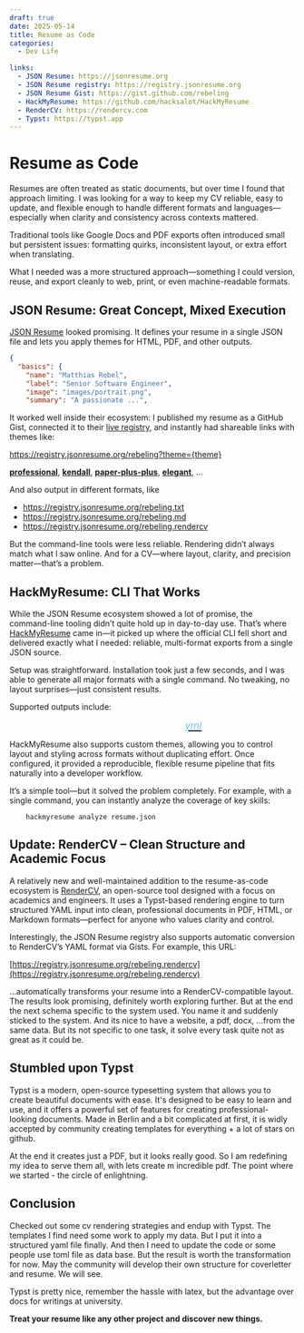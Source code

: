 ```yaml
---
draft: true
date: 2025-05-14
title: Resume as Code
categories:
  - Dev Life

links:
  - JSON Resume: https://jsonresume.org
  - JSON Resume registry: https://registry.jsonresume.org
  - JSON Resume Gist: https://gist.github.com/rebeling
  - HackMyResume: https://github.com/hacksalot/HackMyResume
  - RenderCV: https://rendercv.com
  - Typst: https://typst.app
---
```


# Resume as Code

Resumes are often treated as static documents, but over time I found that approach limiting. I was looking for a way to keep my CV reliable, easy to update, and flexible enough to handle different formats and languages—especially when clarity and consistency across contexts mattered.

<!-- more -->

Traditional tools like Google Docs and PDF exports often introduced small but persistent issues: formatting quirks, inconsistent layout, or extra effort when translating.

What I needed was a more structured approach—something I could version, reuse, and export cleanly to web, print, or even machine-readable formats.


## JSON Resume: Great Concept, Mixed Execution

[JSON Resume](https://jsonresume.org) looked promising. It defines your resume in a single JSON file and lets you apply themes for HTML, PDF, and other outputs.

``` json title="resume.json" linenums="1"
{
  "basics": {
    "name": "Matthias Rebel",
    "label": "Senior Software Engineer",
    "image": "images/portrait.png",
    "summary": "A passionate ...",
```

It worked well inside their ecosystem: I published my resume as a GitHub Gist, connected it to their [live registry](https://registry.jsonresume.org), and instantly had shareable links with themes like:

https://registry.jsonresume.org/rebeling?theme={theme}

**[professional](https://registry.jsonresume.org/rebeling?theme=professional)**,
**[kendall](https://registry.jsonresume.org/rebeling?theme=kendall)**,
**[paper-plus-plus](https://registry.jsonresume.org/rebeling?theme=paper-plus-plus)**,
**[elegant](https://registry.jsonresume.org/rebeling?theme=elegant)**, ...

And also output in different formats, like
- https://registry.jsonresume.org/rebeling.txt
- https://registry.jsonresume.org/rebeling.md
- https://registry.jsonresume.org/rebeling.rendercv

But the command-line tools were less reliable. Rendering didn’t always match what I saw online. And for a CV—where layout, clarity, and precision matter—that’s a problem.

## HackMyResume: CLI That Works
While the JSON Resume ecosystem showed a lot of promise, the command-line tooling didn’t quite hold up in day-to-day use. That’s where [HackMyResume](https://github.com/hacksalot/HackMyResume) came in—it picked up where the official CLI fell short and delivered exactly what I needed: reliable, multi-format exports from a single JSON source.

Setup was straightforward. Installation took just a few seconds, and I was able to generate all major formats with a single command. No tweaking, no layout surprises—just consistent results.

Supported outputs include:

<link
  rel="stylesheet"
  href="https://cdnjs.cloudflare.com/ajax/libs/font-awesome/6.7.0/css/all.min.css"
/>

<div style="display:flex; gap:2.25rem; justify-content: center; font-size:1.42rem;">
    <a href="/agent-rebel/resume/out/positive/resume.pdf">
        <i class="fa-solid fa-file-pdf" style="color: #74C0FC;"></i>
    </a>
    <a href="/agent-rebel/resume/out/positive/resume.doc">
        <i class="fa-solid fa-file-word" style="color: #74C0FC;"></i>
    </a>
    <a href="/agent-rebel/resume/cv.html">
        <i class="fa-brands fa-html5" style="color: #74C0FC;"></i>
    </a>
    <a href="/agent-rebel/resume/out/positive/resume.md" download>
        <i class="fa-brands fa-markdown" style="color: #74C0FC;"></i>
    </a>
    <a href="/agent-rebel/resume/out/positive/resume.yml">
        <i class="fa-brands" style="font-size:1.1rem; color: #74C0FC;">yml</i>
    </a>
</div>


HackMyResume also supports custom themes, allowing you to control layout and styling across formats without duplicating effort. Once configured, it provided a reproducible, flexible resume pipeline that fits naturally into a developer workflow.

It’s a simple tool—but it solved the problem completely. For example, with a single command, you can instantly analyze the coverage of key skills:

```
    hackmyresume analyze resume.json
```

## Update: RenderCV – Clean Structure and Academic Focus

A relatively new and well-maintained addition to the resume-as-code ecosystem is [RenderCV](https://rendercv.com), an open-source tool designed with a focus on academics and engineers. It uses a Typst-based rendering engine to turn structured YAML input into clean, professional documents in PDF, HTML, or Markdown formats—perfect for anyone who values clarity and control.

Interestingly, the JSON Resume registry also supports automatic conversion to RenderCV’s YAML format via Gists. For example, this URL:

[https://registry.jsonresume.org/rebeling.rendercv](https://registry.jsonresume.org/rebeling.rendercv)

…automatically transforms your resume into a RenderCV-compatible layout. The results look promising,  definitely worth exploring further. But at the end the next schema specific to the system used. You name it and suddenly sticked to the system. And its nice to have a website, a pdf, docx, ...from the same data. But its not specific to one task, it solve every task quite not as great as it could be.

## Stumbled upon Typst

Typst is a modern, open-source typesetting system that allows you to create beautiful documents with ease. It's designed to be easy to learn and use, and it offers a powerful set of features for creating professional-looking documents. Made in Berlin and a bit complicated at first, it is widly accepted by community creating templates for everything + a lot of stars on github.

At the end it creates just a PDF, but it looks really good. So I am redefining my idea to serve them all, with lets create m incredible pdf. The point where we started - the circle of enlightning.

## Conclusion

Checked out some cv rendering strategies and endup with Typst. The templates I find need some work to apply my data. But I put it into a structured yaml file finally. And then I need to update the code or some people use toml file as data base. But the result is worth the transformation for now. May the community will develop their own structure for coverletter and resume. We will see.

Typst is pretty nice, remember the hassle with latex, but the advantage over docs for writings at university.

**Treat your resume like any other project and discover new things.**
